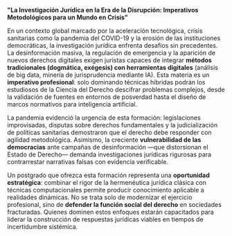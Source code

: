 **"La Investigación Jurídica en la Era de la Disrupción: Imperativos Metodológicos para un Mundo en Crisis"**  

En un contexto global marcado por la aceleración tecnológica, crisis sanitarias como la pandemia del COVID-19 y la erosión de las instituciones democráticas, la investigación jurídica enfrenta desafíos sin precedentes. La desinformación masiva, la regulación de emergencia y la aparición de nuevos derechos digitales exigen juristas capaces de integrar **métodos tradicionales (dogmática, exégesis) con herramientas digitales** (análisis de big data, minería de jurisprudencia mediante IA). Esta materia es  un **imperativo profesional**: solo dominando técnicas híbridas podrán los estudiosos de la Ciencia del Derecho descifrar problemas complejos, desde la validación de fuentes en entornos de posverdad hasta el diseño de marcos normativos para inteligencia artificial.  

La pandemia evidenció la urgencia de esta formación: legislaciones improvisadas, disputas sobre derechos fundamentales y la judicialización de políticas sanitarias demostraron que el derecho debe responder con agilidad metodológica. Asimismo, la creciente **vulnerabilidad de las democracias** ante campañas de desinformación —que distorsionan el Estado de Derecho— demanda investigaciones jurídicas rigurosas para contrarrestar narrativas falsas con evidencia verificable.  

Un postgrado que ofrezca esta formación representa una **oportunidad estratégica**: combinar el rigor de la hermenéutica jurídica clásica con técnicas computacionales permite producir conocimiento aplicable a realidades dinámicas. No se trata solo de modernizar el ejercicio profesional, sino de **defender la función social del derecho** en sociedades fracturadas. Quienes dominen estos enfoques estarán capacitados para liderar la construcción de respuestas jurídicas viables en tiempos de incertidumbre sistémica.  
